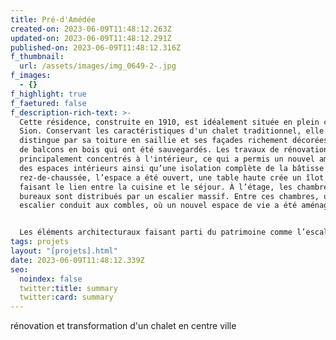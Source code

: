 ```yaml
---
title: Pré-d'Amédée
created-on: 2023-06-09T11:48:12.263Z
updated-on: 2023-06-09T11:48:12.291Z
published-on: 2023-06-09T11:48:12.316Z
f_thumbnail:
  url: /assets/images/img_0649-2-.jpg
f_images:
  - {}
f_highlight: true
f_faetured: false
f_description-rich-text: >-
  Cette résidence, construite en 1910, est idéalement située en plein cœur de
  Sion. Conservant les caractéristiques d'un chalet traditionnel, elle se
  distingue par sa toiture en saillie et ses façades richement décorées, ornées
  de balcons en bois qui ont été sauvegardés. Les travaux de rénovation se sont
  principalement concentrés à l'intérieur, ce qui a permis un nouvel aménagement
  des espaces intérieurs ainsi qu’une isolation complète de la bâtisse. Au
  rez-de-chaussée, l’espace a été ouvert, une table haute crée un îlot central
  faisant le lien entre la cuisine et le séjour. À l’étage, les chambres et
  bureaux sont distribués par un escalier massif. Entre ces chambres, un nouvel
  escalier conduit aux combles, où un nouvel espace de vie a été aménagé.


  Les éléments architecturaux faisant parti du patrimoine comme l’escaliers en bois massif et les parquets ont été conservé. Le carrelage, la tapisserie à motifs ainsi que les parois peintes en blanc offrent quant à elles une touche de fraîcheur et modernité aux espaces et confèrent un cadre de vie générale agréable.
tags: projets
layout: "[projets].html"
date: 2023-06-09T11:48:12.339Z
seo:
  noindex: false
  twitter:title: summary
  twitter:card: summary
---
```

r﻿énovation et transformation d'un chalet en centre ville